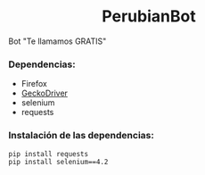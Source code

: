 <h1 align="center">PerubianBot</h1>

Bot "Te llamamos GRATIS"

### Dependencias:
- Firefox
- <a href="https://github.com/mozilla/geckodriver/releases">GeckoDriver</a>
- selenium
- requests


### Instalación de las dependencias:
```
pip install requests
pip install selenium==4.2
```
